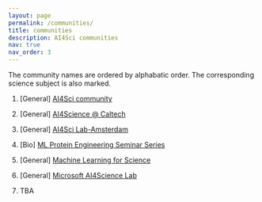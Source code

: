 ```yaml
---
layout: page
permalink: /communities/
title: communities
description: AI4Sci communities
nav: true
nav_order: 3
---
```

The community names are ordered by alphabatic order. The corresponding science subject is also marked.


1. \[General\] [AI4Sci community](https://ai4sciencecommunity.github.io/)

2. \[General\] [AI4Science @ Caltech](https://www.ai4science.caltech.edu/)

3. \[General\] [AI4Sci Lab-Amsterdam](https://ai4science-amsterdam.github.io/)

4. \[Bio\] [ML Protein Engineering Seminar Series](https://www.ml4proteinengineering.com/)

5. \[General\] [Machine Learning for Science](https://ml4sci.lbl.gov/)

6. \[General\] [Microsoft AI4Science Lab](https://www.microsoft.com/en-us/research/lab/microsoft-research-ai4science/)

7. TBA

